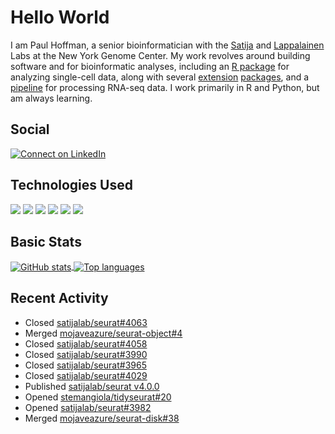 
<!-- README.md is generated from README.Rmd. Please edit that file -->

# Hello World

I am Paul Hoffman, a senior bioinformatician with the
[Satija](https://satijalab.org) and [Lappalainen](https://tllab.org)
Labs at the New York Genome Center. My work revolves around building
software and for bioinformatic analyses, including an [R
package](https://github.com/satijalab/seurat) for analyzing single-cell
data, along with several
[extension](https://github.com/satijalab/seurat-data)
[packages](https://github.com/mojaveazure/seurat-disk), and a
[pipeline](https://github.com/LappalainenLab/RNApipeline) for processing
RNA-seq data. I work primarily in R and Python, but am always learning.

## Social

<!-- badges: start -->

[![Connect on
LinkedIn](https://img.shields.io/badge/--linkedin?label=LinkedIn&logo=LinkedIn&style=social)](https://www.linkedin.com/in/pauljhoffman)

<!-- badges: end -->

## Technologies Used

<!-- badges: start -->

![](https://img.shields.io/badge/r-%23276DC3.svg?&logo=r&logoColor=white)
![](https://img.shields.io/badge/python%20-%2314354C.svg?&logo=python&logoColor=white)
![](https://img.shields.io/badge/markdown-%23000000.svg?&logo=markdown&logoColor=white)
![](https://img.shields.io/badge/git%20-%23F05033.svg?&logo=git&logoColor=white)
![](https://img.shields.io/badge/github%20-%23121011.svg?&logo=github&logoColor=white)
![](https://img.shields.io/badge/docker%20-%230db7ed.svg?&logo=docker&logoColor=white)
<!-- ![](https://img.shields.io/badge/Google%20Cloud%20-%234285F4.svg?&logo=google-cloud&logoColor=white) -->
<!-- badges: end -->

## Basic Stats

<a href="https://github.com/anuraghazra/github-readme-stats">
<img align="center" src="https://github-readme-stats.vercel.app/api?username=mojaveazure&count_private=true&show_icons=true" alt="GitHub stats" />
</a> <a href="https://github.com/anuraghazra/github-readme-stats">
<img align="center" src="https://github-readme-stats.vercel.app/api/top-langs?username=mojaveazure&layout=compact" alt= "Top languages" />
</a>

## Recent Activity

  - Closed
    [satijalab/seurat\#4063](https://github.com/satijalab/seurat/issues/4063)
  - Merged
    [mojaveazure/seurat-object\#4](https://github.com/mojaveazure/seurat-object/pull/4)
  - Closed
    [satijalab/seurat\#4058](https://github.com/satijalab/seurat/issues/4058)
  - Closed
    [satijalab/seurat\#3990](https://github.com/satijalab/seurat/issues/3990)
  - Closed
    [satijalab/seurat\#3965](https://github.com/satijalab/seurat/issues/3965)
  - Closed
    [satijalab/seurat\#4029](https://github.com/satijalab/seurat/issues/4029)
  - Published [satijalab/seurat
    v4.0.0](https://github.com/satijalab/seurat/releases/tag/v4.0.0)
  - Opened
    [stemangiola/tidyseurat\#20](https://github.com/stemangiola/tidyseurat/pull/20)
  - Opened
    [satijalab/seurat\#3982](https://github.com/satijalab/seurat/pull/3982)
  - Merged
    [mojaveazure/seurat-disk\#38](https://github.com/mojaveazure/seurat-disk/pull/38)
